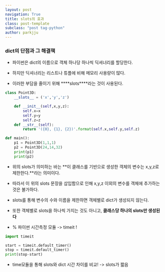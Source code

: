 ```yaml
---
layout: post
navigation: True
title: slots의 효과
class: post-template
subclass: "post tag-python"
author: parkjju
---
```


### dict의 단점과 그 해결책

- 파이썬은 dict의 이름으로 객체 하나당 하나씩 딕셔너리를 할당한다.

- 하지만 딕셔너리는 리스트나 튜플에 비해 메모리 사용량이 많다.

- 이러한 부담을 줄이기 위해 \***\*slots\*\***라는 것이 사용된다.

```python
class Point3D:
    __slots__ = ('x','y','z')

    def __init__(self,x,y,z):
        self.x=x
        self.y=y
        self.z=z
    def __str__(self):
        return '({0}, {1}, {2})'.format(self.x,self.y,self.z)

def main():
    p1 = Point3D(1,1,1)
    p2 = Point3D(24,14,32)
    print(p1)
    print(p2)
```

- 위의 slots가 의미하는 바는 **이 클래스를 기반으로 생성한 객체의 변수는 x,y,z로 제한한다.**라는 의미이다.

- 따라서 이 위의 slots 문장을 삽입함으로 인해 x,y,z 이외의 변수를 객체에 추가하는 것은 불가하다.

- slots를 통해 변수의 수와 이름을 제한하면 객체별로 dict가 생성되지 않는다.

- 또한 객체별로 slots을 하나씩 가지는 것도 아니고, **클래스당 하나의 slots만 생성된다**

- % 파이썬 시간측정 모듈 -> timeit !

```python
import timeit

start = timeit.default_timer()
stop = timeit.default_timer()
print(stop-start)
```

- time모듈을 통해 slots와 dict 시간 차이를 비교! -> slots가 짧음
